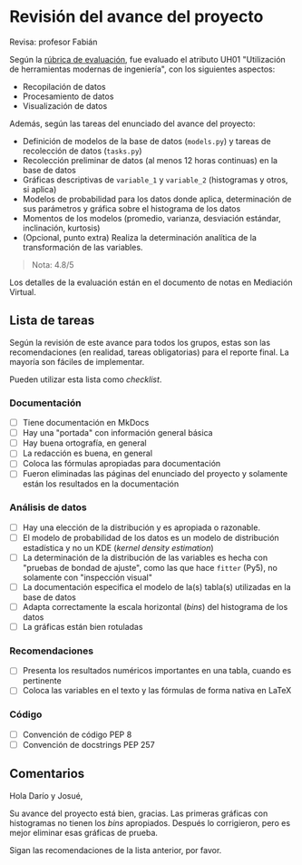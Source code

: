 # Revisión del avance del proyecto

Revisa: profesor Fabián

Según la [rúbrica de evaluación](https://mpss-eie.github.io/proyecto/atributos/), fue evaluado el atributo UH01 "Utilización de herramientas modernas de ingeniería", con los siguientes aspectos:

- Recopilación de datos
- Procesamiento de datos
- Visualización de datos

Además, según las tareas del enunciado del avance del proyecto:

- Definición de modelos de la base de datos (`models.py`) y tareas de recolección de datos (`tasks.py`)
- Recolección preliminar de datos (al menos 12 horas continuas) en la base de datos
- Gráficas descriptivas de `variable_1` y `variable_2` (histogramas y otros, si aplica)
- Modelos de probabilidad para los datos donde aplica, determinación de sus parámetros y gráfica sobre el histograma de los datos
- Momentos de los modelos (promedio, varianza, desviación estándar, inclinación, kurtosis)
- (Opcional, punto extra) Realiza la determinación analítica de la transformación de las variables.

> Nota: 4.8/5

Los detalles de la evaluación están en el documento de notas en Mediación Virtual.

## Lista de tareas

Según la revisión de este avance para todos los grupos, estas son las recomendaciones (en realidad, tareas obligatorias) para el reporte final. La mayoría son fáciles de implementar.

Pueden utilizar esta lista como *checklist*.

### Documentación

- [ ] Tiene documentación en MkDocs
- [ ] Hay una "portada" con información general básica
- [ ] Hay buena ortografía, en general
- [ ] La redacción es buena, en general
- [ ] Coloca las fórmulas apropiadas para documentación
- [ ] Fueron eliminadas las páginas del enunciado del proyecto y solamente están los resultados en la documentación

### Análisis de datos

- [ ] Hay una elección de la distribución y es apropiada o razonable.
- [ ] El modelo de probabilidad de los datos es un modelo de distribución estadística y no un KDE (*kernel density estimation*)
- [ ] La determinación de la distribución de las variables es hecha con "pruebas de bondad de ajuste", como las que hace `fitter` (Py5), no solamente con "inspección visual"
- [ ] La documentación especifica el modelo de la(s) tabla(s) utilizadas en la base de datos
- [ ] Adapta correctamente la escala horizontal (*bins*) del histograma de los datos
- [ ] La gráficas están bien rotuladas

### Recomendaciones

- [ ] Presenta los resultados numéricos importantes en una tabla, cuando es pertinente
- [ ] Coloca las variables en el texto y las fórmulas de forma nativa en LaTeX

### Código

- [ ] Convención de código PEP 8
- [ ] Convención de docstrings PEP 257

## Comentarios

Hola Darío y Josué,

Su avance del proyecto está bien, gracias. Las primeras gráficas con histogramas no tienen los *bins* apropiados. Después lo corrigieron, pero es mejor eliminar esas gráficas de prueba.

Sigan las recomendaciones de la lista anterior, por favor.
